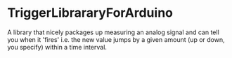 # TriggerLibrararyForArduino
A library that nicely packages up measuring an analog signal and can tell you when it 'fires' i.e. the new value jumps by a given amount (up or down, you specify) within a time interval.
